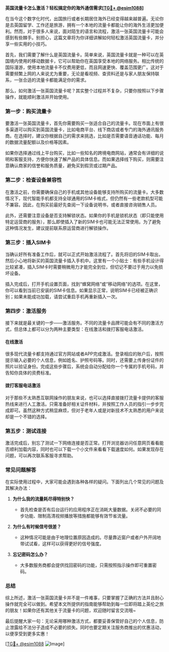 **英国流量卡怎么激活？轻松搞定你的海外通信需求[[TG💪+ @esim1088](https://t.me/s/esim1088)]**

在当今这个数字化时代，出国旅行或者长期居住海外已经变得越来越普遍。无论你是去英国留学、工作还是旅游，拥有一个本地的流量卡都能让你的海外生活更加便利。然而，对于很多人来说，面对陌生的语言和流程，激活一张英国流量卡可能会感到有些棘手。别担心，这篇文章将为你详细讲解如何轻松激活英国流量卡，并分享一些实用的小技巧。

首先，我们需要了解什么是英国流量卡。简单来说，英国流量卡就是一种可以在英国境内使用的移动数据卡，它可以帮助你在英国享受本地的网络服务。相比传统的国际漫游，使用本地流量卡不仅费用更低，而且网速更快、覆盖范围更广。这对于需要频繁上网的人来说尤为重要，无论是看视频、查资料还是与家人朋友保持联系，一张合适的流量卡都能满足你的需求。

那么，如何激活一张英国流量卡呢？其实整个过程并不复杂，只要你按照以下步骤操作，就能顺利激活并开始使用。

### **第一步：购买流量卡**
要激活一张英国流量卡，首先你需要购买一张适合自己的流量卡。现在市面上有很多渠道可以购买到英国流量卡，比如电商平台、线下商店或者专门的海外通讯服务商。在选择时，建议你根据自己的需求来挑选，比如是否需要语音通话功能、每月的数据流量配额以及价格等因素。

如果你选择通过线上平台购买，比如一些知名的跨境电商网站，通常会有详细的说明和客服支持，方便你快速了解产品的具体信息。而如果选择线下购买，则需要注意确认商家的信誉和服务质量，避免买到假货或过期产品。

### **第二步：检查设备兼容性**
在激活之前，你需要确保自己的手机或其他设备能够支持所购买的流量卡。大多数情况下，现代智能手机都支持全球通用的SIM卡格式，但仍然有一些老款机型可能不兼容。因此，在购买前最好先查阅一下设备说明书，或者直接咨询销售人员。

此外，还需要注意设备是否支持解锁状态。如果你的手机是锁机状态（即只能使用特定运营商的服务），那么即使插入了新的SIM卡也可能无法正常使用。为了避免这种情况发生，建议提前联系原运营商进行解锁操作。

### **第三步：插入SIM卡**
当确认好所有准备工作后，就可以正式开始激活流程了。首先将旧的SIM卡取出，然后小心地将新买的英国流量卡插入手机中。这里有一个小贴士：有些手机设计得比较紧凑，插入SIM卡时需要稍微用力才能完全到位，但切记不要过于用力以免损坏设备。

插入完成后，打开手机设置页面，找到“蜂窝网络”或“移动网络”的选项。在这里，你可以看到当前已安装的SIM卡信息。如果显示正常，说明SIM卡已经被正确识别；如果未能成功加载，请尝试重启手机再重新插入一次。

### **第四步：激活服务**
接下来就是最关键的一步——激活服务。不同的流量卡品牌可能会有不同的激活方式，但总体上都可以分为两种主要类型：在线激活和拨打客服电话激活。

#### **在线激活**
很多现代流量卡都支持通过官方网站或者APP完成激活。登录相应的账户后，按照提示输入必要的个人信息，例如姓名、护照号码等。同时，还需要上传身份证件的照片以验证身份。完成这些步骤后，系统会自动分配给你一个专属的手机号码，并告知你具体的资费标准。

#### **拨打客服电话激活**
对于那些不太熟悉互联网操作的朋友来说，也可以选择直接拨打流量卡提供的客服热线来进行人工激活。只需准备好相关证件材料，并按照工作人员的指引一步步完成即可。虽然这种方式稍显麻烦，但对于老年人或是对新技术不太熟悉的用户来说却是一个不错的选择。

### **第五步：测试连接**
激活完成后，别忘了测试一下网络连接是否正常。打开浏览器访问任意网页看看能否顺利加载内容，同时也可以下载一个小文件来看看下载速度如何。如果发现存在问题，可以再次联系客服寻求帮助。

### **常见问题解答**
在实际使用过程中，大家可能会遇到各种各样的疑问。下面列出几个常见的问题及其解决办法：

1. **为什么我的流量耗尽得特别快？**
   - 首先检查是否有后台运行的应用程序正在消耗大量数据。关闭不必要的同步功能、限制高清视频播放等措施都能够有效节省流量。
   
2. **为什么有时候信号很差？**
   - 这种情况可能是由于地理位置原因造成的。尽量靠近窗户或者户外开阔地带试试看，这样可以获得更好的信号强度。

3. **忘记密码怎么办？**
   - 大多数服务商都会提供找回密码的功能，只需按照指示操作即可重置密码。

### **总结**
综上所述，激活一张英国流量卡并不是一件难事，只要掌握了正确的方法并且耐心操作就完全可以做到。希望本文所提供的指南能够帮助到每一位即将踏上英伦之旅的朋友！如果你还有其他关于流量卡的问题，欢迎随时留言交流哦~

最后提醒大家一句：无论采用哪种激活方式，都要妥善保管好自己的个人信息，防止泄露给不法分子造成不必要的损失。同时也要定期关注服务商推出的优惠活动，以便享受到更多实惠！

[[TG💪+ @esim1088](https://t.me/s/esim1088) ![Image](https://i.postimg.cc/4NQfJmqS/Snipaste-2025-05-13-00-14-12.png)]
